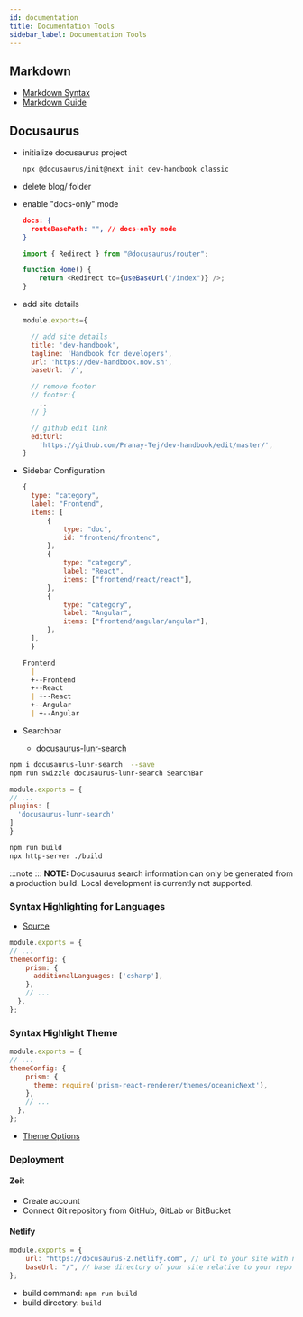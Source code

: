 ```yaml
---
id: documentation
title: Documentation Tools
sidebar_label: Documentation Tools
---
```


## Markdown

- [Markdown Syntax](https://daringfireball.net/projects/markdown/syntax)
- [Markdown Guide](https://markdown-guide.readthedocs.io/en/latest/index.html)

## Docusaurus

- initialize docusaurus project

    ```bash title="terminal"
    npx @docusaurus/init@next init dev-handbook classic

    ```

- delete blog/ folder
- enable "docs-only" mode

    ```json title="docusaurus.config"
    docs: {
      routeBasePath: "", // docs-only mode
    }
    ```

    ```js title="index.js"
    import { Redirect } from "@docusaurus/router";

    function Home() {
        return <Redirect to={useBaseUrl("/index")} />;
    }
    ```

- add site details

    ```js title="docusaurus.config.js"
    module.exports={

      // add site details
      title: 'dev-handbook',
      tagline: 'Handbook for developers',
      url: 'https://dev-handbook.now.sh',
      baseUrl: '/',

      // remove footer
      // footer:{
        ..
      // }

      // github edit link
      editUrl:
        'https://github.com/Pranay-Tej/dev-handbook/edit/master/',
    }
    ```

- Sidebar Configuration

    ```js title="sidebar.js"
    {
      type: "category",
      label: "Frontend",
      items: [
          {
              type: "doc",
              id: "frontend/frontend",
          },
          {
              type: "category",
              label: "React",
              items: ["frontend/react/react"],
          },
          {
              type: "category",
              label: "Angular",
              items: ["frontend/angular/angular"],
          },
      ],
      }
    ```

    ```md title="Resulting Sidebar"
    Frontend
      |
      +--Frontend
      +--React
      | +--React
      +--Angular
      | +--Angular
    ```

- Searchbar
  - [docusaurus-lunr-search](https://github.com/lelouch77/docusaurus-lunr-search)
  
```bash title="project_folder"
npm i docusaurus-lunr-search  --save
npm run swizzle docusaurus-lunr-search SearchBar
```

```js title="docusaurus.config.js"
module.exports = {
// ...
plugins: [
  'docusaurus-lunr-search'
]
}
```

```bash title="project_folder"
npm run build
npx http-server ./build
```

:::note
:::
**NOTE:** Docusaurus search information can only be generated from a production build. Local development is currently not supported.

### Syntax Highlighting for Languages

- [Source](https://v2.docusaurus.io/docs/markdown-features/#syntax-highlighting)

```js title="docusaurus.config.js"
module.exports = {
// ...
themeConfig: {
    prism: {
      additionalLanguages: ['csharp'],
    },
    // ...
  },
};
```

### Syntax Highlight Theme

```js title="docusaurus.config.js"
module.exports = {
// ...
themeConfig: {
    prism: {
      theme: require('prism-react-renderer/themes/oceanicNext'),
    },
    // ...
  },
};
```

- [Theme Options](https://github.com/FormidableLabs/prism-react-renderer/tree/master/src/themes)

### Deployment

#### Zeit

- Create account
- Connect Git repository from GitHub, GitLab or BitBucket

#### Netlify

  ```js title="docusaurus.config.js"
  module.exports = {
      url: "https://docusaurus-2.netlify.com", // url to your site with no trailing slash
      baseUrl: "/", // base directory of your site relative to your repo
  };
  ```

- build command: `npm run build`
- build directory: `build`
